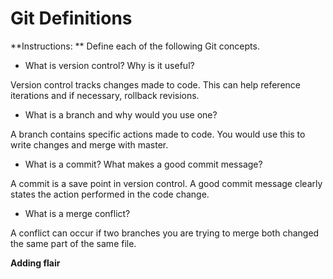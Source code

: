# Git Definitions

**Instructions: ** Define each of the following Git concepts.

* What is version control?  Why is it useful?

Version control tracks changes made to code. This can help reference iterations and if necessary, rollback revisions.

* What is a branch and why would you use one?

A branch contains specific actions made to code. You would use this to write changes and merge with master.

* What is a commit? What makes a good commit message?

A commit is a save point in version control. A good commit message clearly states the action performed in the code change.

* What is a merge conflict?

A conflict can occur if two branches you are trying to merge both changed the same part of the same file.

**Adding flair**